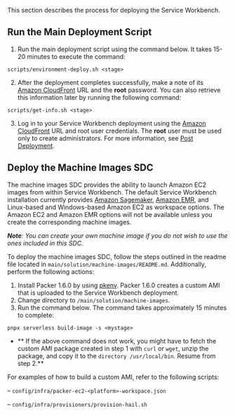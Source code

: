 This section describes the process for deploying the Service Workbench.

## Run the Main Deployment Script

1.	Run the main deployment script using the command below. It takes 15-20 minutes to execute the command:
```
scripts/environment-deploy.sh <stage>
```
2.	After the deployment completes successfully, make a note of its [Amazon CloudFront](https://aws.amazon.com/cloudfront/?nc2=type_a) URL and the **root** password. You can also retrieve this information later by running the following command: 
```
scripts/get-info.sh <stage>
```
3.	Log in to your Service Workbench deployment using the [Amazon CloudFront](https://aws.amazon.com/cloudfront/?nc2=type_a) URL and root user credentials. The **root** user must be used only to create administrators. For more information, see [Post Deployment](/deployment/post_deployment/index).

## Deploy the Machine Images SDC

The machine images SDC provides the ability to launch Amazon EC2 images from within Service Workbench. The default Service Workbench installation currently provides [Amazon Sagemaker](https://aws.amazon.com/sagemaker/?nc2=type_a), [Amazon EMR](https://aws.amazon.com/emr/?nc2=type_a&whats-new-cards.sort-by=item.additionalFields.postDateTime&whats-new-cards.sort-order=desc), and Linux-based and Windows-based Amazon EC2 as workspace options. The Amazon EC2 and Amazon EMR options will not be available unless you create the corresponding machine images.

_**Note**: You can create your own machine image if you do not wish to use the ones included in this SDC._

To deploy the machine images SDC, follow the steps outlined in the readme file located in `main/solution/machine-images/README.md`. Additionally, perform the following actions: 

1.	Install Packer 1.6.0 by using [pkenv](https://github.com/iamhsa/pkenv). Packer 1.6.0 creates a custom AMI that is uploaded to the Service Workbench deployment.
2.	Change directory to `/main/solution/machine-images`. 
3.	Run the command below. The command takes approximately 15 minutes to complete: 
```
pnpx serverless build-image -s <mystage>
```
- ** If the above command does not work, you might have to fetch the custom AMI package created in step 1 with `curl` or `wget`, unzip the package, and copy it to the `directory /usr/local/bin`. Resume from step 2.**

For examples of how to build a custom AMI, refer to the following scripts:

–	`config/infra/packer-ec2-<platform>-workspace.json`

–	`config/infra/provisioners/provision-hail.sh`


